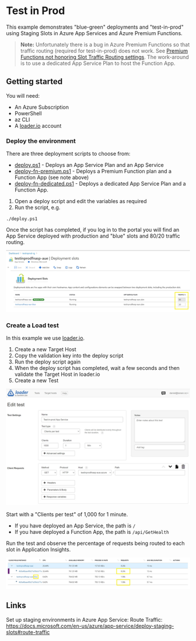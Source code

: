 # Test in Prod

This example demonstrates "blue-green" deployments and "test-in-prod" using Staging Slots in Azure App
Services and Azure Premium Functions.

> **Note:** Unfortunately there is a bug in Azure Premium Functions so that traffic routing (required for test-in-prod)
> does not work. See [Premium Functions not honoring Slot Traffic Routing settings](https://github.com/Azure/azure-functions-host/issues/6086).
> The work-around is to use a dedicated App Service Plan to host the Function App.

## Getting started

You will need:

* An Azure Subscription
* PowerShell
* az CLI
* A [loader.io] account

### Deploy the environment

There are three deployment scripts to choose from:

* [deploy.ps1](./deploy.ps1) - Deploys an App Service Plan and an App Service
* [deploy-fn-premium.ps1](./deploy-fn-premium.ps1) - Deploys a Premium Function plan and a Function
  App (see note above)
* [deploy-fn-dedicated.ps1](./deploy-fn-dedicated.ps1) - Deploys a dedicated App Service Plan and
  a Function App.

1. Open a deploy script and edit the variables as required
1. Run the script, e.g.

```
./deploy.ps1
```

Once the script has completed, if you log in to the portal you will find an App Service deployed with
production and "blue" slots and 80/20 traffic routing.

![Azure Portal App Service > Deployment Slots showing 80/20 traffic routing](./images/traffic.jpg)

### Create a Load test

In this example we use [loader.io]. 

1. Create a new Target Host
1. Copy the validation key into the deploy script
1. Run the deploy script again
1. When the deploy script has completed, wait a few seconds and then validate the Target Host in loader.io
1. Create a new Test

![Loader.io load test showing simple configuration](./images/loaderio.jpg)

Start with a "Clients per test" of 1,000 for 1 minute. 

* If you have deployed an App Service, the path is `/`
* If you have deployed a Function App, the path is `/api/GetHealth`

Run the test and observe the percentage of requests being routed to each slot in Application Insights. 

![Application Insights Performance showing approximately 80/20 traffic distribution across green and blue slots](./images/roles.jpg)

## Links

Set up staging environments in Azure App Service: Route Traffic: <https://docs.microsoft.com/en-us/azure/app-service/deploy-staging-slots#route-traffic>

[loader.io]:https://loader.io/